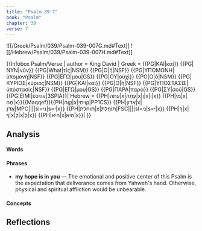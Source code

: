 ```yaml
---
title: "Psalm 39:7"
book: "Psalm"
chapter: 39
verse: 7
---
```

![[/Greek/Psalm/039/Psalm-039-007G.md#Text]]
![[/Hebrew/Psalm/039/Psalm-039-007H.md#Text]]

{{Infobox Psalm/Verse |
  author = King David |
  Greek = {{PG|ΚΑΙ|καὶ}} {{PG|ΝΥΝ|νῦν}} {{PG|What|τίς|NSM}} {{PG|Ο|ἡ|NSF}} {{PG|ΥΠΟΜΟΝΗ|ὑπομονή|NSF}} {{PG|ΕΓΩ|μου|GS}} {{PG|ΟΥ|οὐχὶ}} {{PG|Ο|ὁ|NSM}} {{PG|ΚΥΡΙΟΣ|κύριος|NSM}} {{PG|ΚΑΙ|καὶ}} {{PG|Ο|ἡ|NSF}} {{PG|ΥΠΟΣΤΑΣΙΣ|ὑπόστασίς|NSF}} {{PG|ΕΓΩ|μου|GS}} {{PG|ΠΑΡΑ|παρὰ}} {{PG|ΣΥ|σοῦ|GS}} {{PG|ΕΙΜΙ|ἐστιν|3SPIA}}|
  Hebrew = {{PH|עתה|x|עַתָּה|x|וְ|x|וְ|x}} {{PH|מי|x|מַה|x}}{{Maqqef}}{{PH|קָוָה|x|קִּוִּיתִי|PP1CS}} {{PH|אדון|x|אֲדֹנָ|MPC||||sl=ני|s=י|x}} {{PH|תוחלת|x|תּוֹחַלְתִּ|FSC||||sl=ני|s=י|x}} {{PH|ךָ|x|ךָ|x|לְ|x|לְ|x}} {{PH|היא|x|הִיא|x}}׃|
}}

## Analysis

#### Words

#### Phrases
- **my hope is in you** — The emotional and positive center of this Psalm is the expectation that deliverance comes from Yahweh's hand.  Otherwise, physical and spiritual affliction would be unbearable.

#### Concepts

## Reflections
